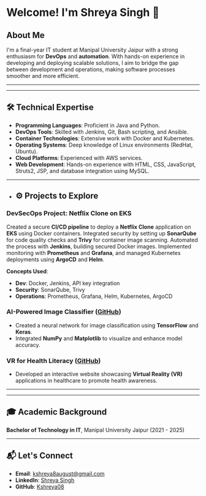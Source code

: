 # Welcome! I'm Shreya Singh 👋

## About Me
I'm a final-year IT student at Manipal University Jaipur with a strong enthusiasm for **DevOps** and **automation**. With hands-on experience in developing and deploying scalable solutions, I aim to bridge the gap between development and operations, making software processes smoother and more efficient.

---


---

## 🛠️ Technical Expertise
- **Programming Languages**: Proficient in Java and Python.
- **DevOps Tools**: Skilled with Jenkins, Git, Bash scripting, and Ansible.
- **Container Technologies**: Extensive work with Docker and Kubernetes.
- **Operating Systems**: Deep knowledge of Linux environments (RedHat, Ubuntu).
- **Cloud Platforms**: Experienced with AWS services.
- **Web Development**: Hands-on experience with HTML, CSS, JavaScript, Struts2, JSP, and database integration using MySQL.

---




- ## ⚙️ Projects to Explore
### DevSecOps Project: Netflix Clone on EKS

Created a secure **CI/CD pipeline** to deploy a **Netflix Clone** application on **EKS** using Docker containers. Integrated security by setting up **SonarQube** for code quality checks and **Trivy** for container image scanning. Automated the process with **Jenkins**, building secured Docker images. Implemented monitoring with **Prometheus** and **Grafana**, and managed Kubernetes deployments using **ArgoCD** and **Helm**.

**Concepts Used**:
- **Dev**: Docker, Jenkins, API key integration
- **Security**: SonarQube, Trivy
- **Operations**: Prometheus, Grafana, Helm, Kubernetes, ArgoCD

### AI-Powered Image Classifier ([GitHub](https://github.com/Kshreya08/Imageclass-with-CNN))
- Created a neural network for image classification using **TensorFlow** and **Keras**.
- Integrated **NumPy** and **Matplotlib** to visualize and enhance model accuracy.

### VR for Health Literacy ([GitHub](https://github.com/Kshreya08/vrhealthliteracyweb))
- Developed an interactive website showcasing **Virtual Reality (VR)** applications in healthcare to promote health awareness.

---


---

## 🎓 Academic Background
**Bachelor of Technology in IT**, Manipal University Jaipur (2021 - 2025)


---

## 📬 Let's Connect
- **Email**: [kshreya8august@gmail.com](mailto:kshreya8august@gmail.com)
- **LinkedIn**: [Shreya Singh](https://www.linkedin.com/in/shreyasingh80)
- **GitHub**: [Kshreya08](https://github.com/Kshreya08)
